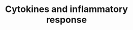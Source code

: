 ---
annotations:
- id: PW:0000024
  parent: regulatory pathway
  type: Pathway Ontology
  value: inflammatory response pathway
authors:
- S.Burel
- MaintBot
- Thomas
- FerryJagers
- Christine Chichester
- Mkutmon
- Egonw
- Eweitz
description: 'See BioCarta version: http://www.biocarta.com/pathfiles/h_inflamPathway.asp'
last-edited: 2021-05-16
organisms:
- Rattus norvegicus
redirect_from:
- /index.php/Pathway:WP271
- /instance/WP271
revision: null
schema-jsonld:
- '@context': https://schema.org/
  '@id': https://wikipathways.github.io/pathways/WP271.html
  '@type': Dataset
  creator:
    '@type': Organization
    name: WikiPathways
  description: 'See BioCarta version: http://www.biocarta.com/pathfiles/h_inflamPathway.asp'
  keywords:
  - ' Inflammatory Response'
  - Cd4
  - Csf1
  - Csf2
  - Csf3
  - Cxcl1
  - Cxcl3
  - H2-Ea
  - IFN1@
  - IL11
  - IL12
  - IL12B
  - IL3
  - IL7
  - Ifnb1
  - Ifng
  - Il10
  - Il12b
  - Il13
  - Il15
  - Il1a
  - Il1b
  - Il2
  - Il4
  - Il5
  - Il6
  - Pdgfa
  - RT1-Db1
  - TRA
  - TRB
  - Tgfb1
  - Tnf
  license: CC0
  name: Cytokines and inflammatory response
seo: CreativeWork
title: Cytokines and inflammatory response
wpid: WP271
---